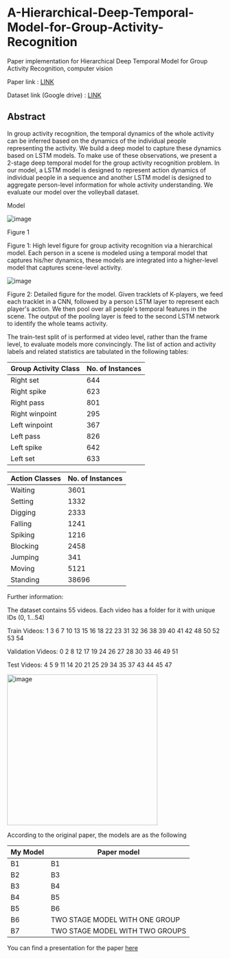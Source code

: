 # A-Hierarchical-Deep-Temporal-Model-for-Group-Activity-Recognition
Paper implementation for Hierarchical Deep Temporal Model for Group Activity Recognition, computer vision


Paper link : [LINK](https://www.cs.sfu.ca/~mori/research/papers/ibrahim-cvpr16.pdf)

Dataset link (Google drive) :  [LINK](https://drive.google.com/drive/folders/1rmsrG1mgkwxOKhsr-QYoi9Ss92wQmCOS?usp=sharing)


## Abstract
In group activity recognition, the temporal dynamics of the whole activity can be inferred based on the dynamics of the individual people representing the activity. We build a deep model to capture these dynamics based on LSTM models. To make use of these observations, we present a 2-stage deep temporal model for the group activity recognition problem. In our model, a LSTM model is designed to represent action dynamics of individual people in a sequence and another LSTM model is designed to aggregate person-level information for whole activity understanding. We evaluate our model over the volleyball dataset.


Model

![image](https://github.com/user-attachments/assets/41a8541a-793a-481e-b25d-2fe84344ecbe)

Figure 1

Figure 1: High level figure for group activity recognition via a hierarchical model. Each person in a scene is modeled using a temporal model that captures his/her dynamics, these models are integrated into a higher-level model that captures scene-level activity.


![image](https://github.com/user-attachments/assets/a7c5c12b-0006-470d-9607-61a2a9104e74)

Figure 2: Detailed figure for the model. Given tracklets of K-players, we feed each tracklet in a CNN, followed by a person LSTM layer to represent each player's action. We then pool over all people's temporal features in the scene. The output of the pooling layer is feed to the second LSTM network to identify the whole teams activity.


The train-test split of is performed at video level, rather than the frame level, to evaluate models more convincingly. The list of action and activity labels and related statistics are tabulated in the following tables:

| Group Activity Class | No. of Instances |
| ------------- | ------------- |
|Right set	|644|
|Right spike|	623|
|Right pass|	801|
|Right winpoint|	295|
|Left winpoint|	367|
|Left pass|	826|
|Left spike|	642|
|Left set|	633|


|Action Classes|	No. of Instances|
| ------------- | ------------- |
|Waiting|	3601|
|Setting	|1332|
|Digging	|2333|
|Falling	|1241|
|Spiking	|1216|
|Blocking|	2458|
|Jumping	|341|
|Moving	|5121|
|Standing|38696|


Further information:

The dataset contains 55 videos. Each video has a folder for it with unique IDs (0, 1...54)

Train Videos: 1 3 6 7 10 13 15 16 18 22 23 31 32 36 38 39 40 41 42 48 50 52 53 54

Validation Videos: 0 2 8 12 17 19 24 26 27 28 30 33 46 49 51

Test Videos: 4 5 9 11 14 20 21 25 29 34 35 37 43 44 45 47



<img width="350" alt="image" src="https://github.com/user-attachments/assets/0805b0ed-2dda-4d17-af03-fea5977743aa">

According to the original paper, the models are as the following



|My Model|	Paper model|
| ------------- | ------------- |
|B1|	B1|
|B2	|B3|
|B3	|B4|
|B4	|B5|
|B5 |B6|
|B6	|TWO STAGE MODEL WITH ONE GROUP|
|B7	|TWO STAGE MODEL WITH TWO GROUPS|


You can find a presentation for the paper [here](https://docs.google.com/presentation/d/1iHMRCghn-dOYc2knvTj8Kp27RRojCsLzCbE8Ax5JCOs/edit#slide=id.p4)


